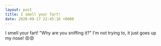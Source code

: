 ```yaml
---
layout: post
title: I smell your fart!
date: 2020-09-17 22:45:16 +0000
---
```


I smell your fart!
"Why are you sniffing it?"
I'm not trying to, it just goes up my nose! 😡😡


